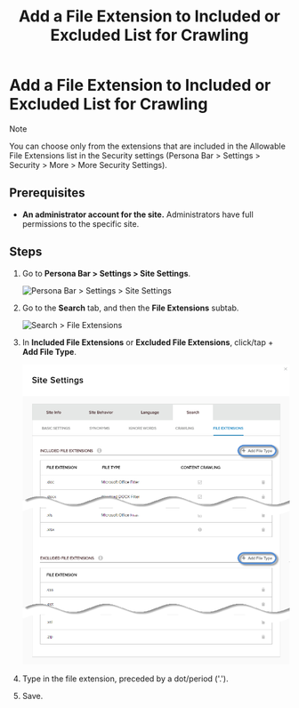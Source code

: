 ﻿---
uid: add-file-extension-to-included-or-excluded-list
locale: en
title: Add a File Extension to Included or Excluded List for Crawling
dnnversion: 09.02.00
related-topics: add-starting-url-to-crawl-list,edit-starting-url-in-crawl-list,delete-starting-url-from-crawl-list,add-directory-to-included-list,delete-directory-from-included-list,add-directory-to-excluded-list,delete-directory-from-excluded-list,delete-file-extension-from-included-or-excluded-list
---

# Add a File Extension to Included or Excluded List for Crawling

> [!Note]
> You can choose only from the extensions that are included in the Allowable File Extensions list in the Security settings (Persona Bar \> Settings \> Security \> More \> More Security Settings).

## Prerequisites

*   **An administrator account for the site.** Administrators have full permissions to the specific site.

## Steps

1.  Go to **Persona Bar \> Settings \> Site Settings**.
    
    ![Persona Bar > Settings > Site Settings](/images/scr-pbar-host-Settings-E91.png)
    
2.  Go to the **Search** tab, and then the **File Extensions** subtab.
    
    ![Search > File Extensions](/images/scr-pbtabs-all-Settings-SiteSettings-Search-FileExtensions-E90.png)
    
3.  In **Included File Extensions** or **Excluded File Extensions**, click/tap \+ **Add File Type**.
    
      
    
    ![](/images/scr-SiteSettings-Search-FileExtensions-add-E90.png)
    
      
    
4.  Type in the file extension, preceded by a dot/period ('.').
5.  Save.
